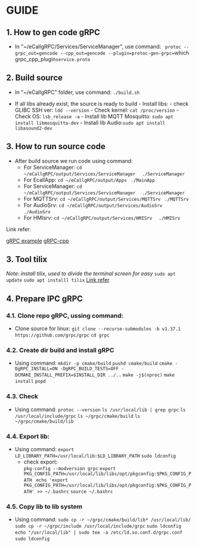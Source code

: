 # GUIDE
## 1. How to gen code gRPC
- In "~/eCallgRPC/Services/ServiceManager", use command:
    ` protoc --grpc_out=gencode --cpp_out=gencode --plugin=protoc-gen-grpc=`which grpc_cpp_plugin` service.proto `

## 2. Build source
   - In "~/eCallgRPC" folder, use command:
     `./build.sh `

   - If all libs already exist, the source is ready to build
    - Install libs:
    - check GLIBC SSH ver: ` ldd --version `
    - Check kernel: ` cat /proc/version `
    - Check OS: ` lsb_release -a `
    - Install lib MQTT Mosquitto: ` sudo apt install libmosquitto-dev `
    - Install lib Audio:` sudo apt install libasound2-dev `  

## 3. How to run source code 

   - After build source we run code using command:
        - For ServiceManager:
            `cd ~/eCallgRPC/output/Services/ServiceManager `
            ` ./ServiceManager`
        - For EcallApp:
            ` cd ~/eCallgRPC/output/Apps `
            ` ./MainApp`
        - For ServiceManager:
            `cd ~/eCallgRPC/output/Services/ServiceManager `
            ` ./ServiceManager`
        - For MQTTSrv:
            `cd ~/eCallgRPC/output/Services/MQTTSrv `
            ` ./MQTTSrv `
        - For AudioSrv:
            `cd ~/eCallgRPC/output/Services/AudioSrv  `
            ` ./AudioSrv `    
        - For HMIsrv:
            `cd ~/eCallgRPC/output/Services/HMISrv  `
            ` ./HMISrv `     

Link refer: 

[gRPC example](https://github.com/chungphb/grpc-cpp)
[gRPC-cpp](https://grpc.io/docs/languages/cpp/) 

## 3. Tool tilix
*Note: install tilix, used to divide the terminal screen for easy*
`sudo apt update`
`sudo apt installl tilix`
[Link refer](https://www.geeksforgeeks.org/how-to-install-tilix-terminal-emulator-in-ubuntu-fedora-arch-linux/)

## 4. Prepare IPC gRPC
### 4.1. Clone repo gRPC, ussing command:
- Clone source for linux:
    ` git clone --recurse-submodules -b v1.37.1 https://github.com/grpc/grpc `
    ` cd grpc `
### 4.2. Create dir build and install gRPC
- Using command:
        ` mkdir -p cmake/build `
        ` pushd cmake/build `
        ` cmake -DgRPC_INSTALL=ON -DgRPC_BUILD_TESTS=OFF -DCMAKE_INSTALL_PREFIX=$INSTALL_DIR ../.. `
        ` make -j$(nproc) `
        ` make install `
        ` popd `
### 4.3. Check
- Using command:
        ` protoc --version `
        ` ls /usr/local/lib | grep grpc `
        ` ls /usr/local/include/grpc `
        ` ls ~/grpc/cmake/build `
        ` ls ~/grpc/cmake/build/lib `
### 4.4. Export lib:
- Using command:
       ` export LD_LIBRARY_PATH=/usr/local/lib:$LD_LIBRARY_PATH `
        ` sudo ldconfig `
    - check export: 	
        ` pkg-config --modversion grpc `
        `export PKG_CONFIG_PATH=/usr/local/lib/libs/opt/pkgconfig:$PKG_CONFIG_PATH `
        ` echo 'export PKG_CONFIG_PATH=/usr/local/lib/libs/opt/pkgconfig:$PKG_CONFIG_PATH' >> ~/.bashrc `
        ` source ~/.bashrc `
### 4.5. Copy lib to lib system
- Using command:
    ` sudo cp -r ~/grpc/cmake/build/lib* /usr/local/lib/ `
    ` sudo cp -r ~/grpc/include /usr/local/include/grpc `
    ` sudo ldconfig `
    ` echo "/usr/local/lib" | sudo tee -a /etc/ld.so.conf.d/grpc.conf `
    ` sudo ldconfig `
     
                    
